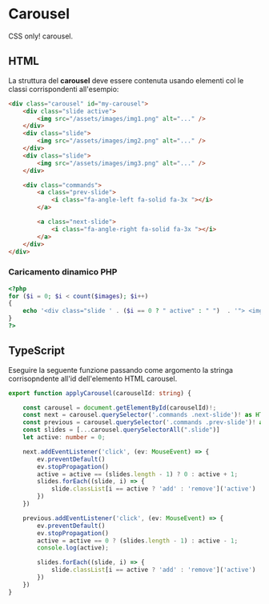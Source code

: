 # Carousel

CSS only! carousel.

## HTML

La struttura del **carousel** deve essere contenuta usando elementi col le classi corrispondenti all'esempio:

```html
<div class="carousel" id="my-carousel">
    <div class="slide active">
        <img src="/assets/images/img1.png" alt="..." />
    </div>
    <div class="slide">
        <img src="/assets/images/img2.png" alt="..." />
    </div>
    <div class="slide">
        <img src="/assets/images/img3.png" alt="..." />
    </div>

    <div class="commands">
        <a class="prev-slide">
            <i class="fa-angle-left fa-solid fa-3x "></i>
        </a>

        <a class="next-slide">
            <i class="fa-angle-right fa-solid fa-3x "></i>
        </a>
    </div>
</div>
```

### Caricamento dinamico PHP

```php
<?php
for ($i = 0; $i < count($images); $i++)
{
    echo '<div class="slide ' . ($i == 0 ? " active" : " ")  . '"> <img src="/assets/images/products/' . $images[$i] .  '" alt="' . $details[$i] . '"> </div>';
}
?>
```

## TypeScript

Eseguire la seguente funzione passando come argomento la stringa corrisopndente all'id dell'elemento HTML carousel.

```typescript
export function applyCarousel(carouselId: string) {

    const carousel = document.getElementById(carouselId)!;
    const next = carousel.querySelector('.commands .next-slide')! as HTMLAnchorElement;
    const previous = carousel.querySelector('.commands .prev-slide')! as HTMLAnchorElement;
    const slides = [...carousel.querySelectorAll(".slide")]
    let active: number = 0;

    next.addEventListener('click', (ev: MouseEvent) => {
        ev.preventDefault()
        ev.stopPropagation()
        active = active == (slides.length - 1) ? 0 : active + 1;
        slides.forEach((slide, i) => {
            slide.classList[i == active ? 'add' : 'remove']('active')
        })
    })

    previous.addEventListener('click', (ev: MouseEvent) => {
        ev.preventDefault()
        ev.stopPropagation()
        active = active == 0 ? (slides.length - 1) : active - 1;
        console.log(active);

        slides.forEach((slide, i) => {
            slide.classList[i == active ? 'add' : 'remove']('active')
        })
    })
}

```
